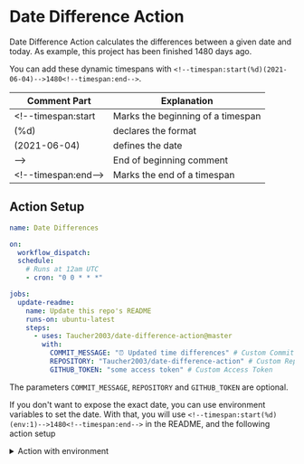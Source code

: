 # Date Difference Action

Date Difference Action calculates the differences between a given date and today.
As example, this project has been finished <!--timespan:start(%d)(2021-06-04)-->1480<!--timespan:end--> days ago.

You can add these dynamic timespans with `<!--timespan:start(%d)(2021-06-04)-->1480<!--timespan:end-->`.

| Comment Part         | Explanation                       |
|----------------------|-----------------------------------|
| <!--timespan:start   | Marks the beginning of a timespan |
| (%d)                 | declares the format               |
| (2021-06-04)         | defines the date                  |
| -->                  | End of beginning comment          |
| \<!--timespan:end--> | Marks the end of a timespan       |

## Action Setup

```yaml
name: Date Differences

on:
  workflow_dispatch:
  schedule:
    # Runs at 12am UTC
    - cron: "0 0 * * *"

jobs:
  update-readme:
    name: Update this repo's README
    runs-on: ubuntu-latest
    steps:
      - uses: Taucher2003/date-difference-action@master
        with:
          COMMIT_MESSAGE: "⏰ Updated time differences" # Custom Commit Message
          REPOSITORY: "Taucher2003/date-difference-action" # Custom Repository
          GITHUB_TOKEN: "some access token" # Custom Access Token
```

The parameters `COMMIT_MESSAGE`, `REPOSITORY` and `GITHUB_TOKEN` are optional.

If you don't want to expose the exact date, you can use environment variables to set the date.
With that, you will use `<!--timespan:start(%d)(env:1)-->1480<!--timespan:end-->` in the README, and the following action setup
<details>
<summary>Action with environment</summary>

```yaml
name: Date Differences

on:
  workflow_dispatch:
  schedule:
    # Runs at 12am UTC
    - cron: "0 0 * * *"

jobs:
  update-readme:
    name: Update this repo's README
    runs-on: ubuntu-latest
    steps:
      - uses: Taucher2003/date-difference-action@master
        env:
          1: ${{ secrets.DATE_1 }}
```
</details>
